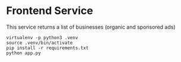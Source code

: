 # Frontend Service

This service returns a list of businesses (organic and sponsored ads)

```
virtualenv -p python3 .venv
source .venv/bin/activate
pip install -r requirements.txt
python app.py
```

